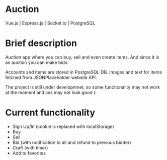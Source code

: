 # Auction
Vue.js | Express.js | Socket.io | PostgreSQL

# Brief description
Auction app where you can buy, sell and even create items.
And since it is an auction you can make bids.

Accounts and items are stored in PostgreSQL DB.
Images and text for items fetched from JSONPlaceholder website API.

The project is still under developmnet, so some functionality may not work at the moment and css may not look good (:

# Current functionality
- Sign Up/In (cookie is replaced with localStorage)
- Buy
- Sell
- Bid (with notification to all and refund to previous bidder)
- Craft (with timer)
- Add to favorites
